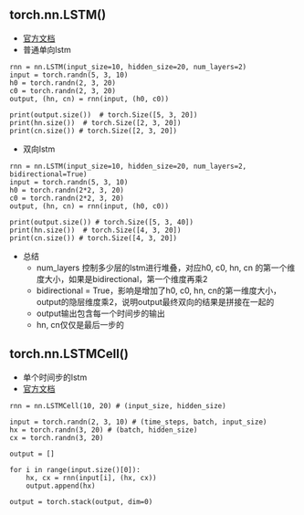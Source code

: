 
## torch.nn.LSTM()
- [官方文档](https://pytorch.org/docs/stable/generated/torch.nn.LSTM.html?highlight=lstm#torch.nn.LSTM)
- 普通单向lstm
```
rnn = nn.LSTM(input_size=10, hidden_size=20, num_layers=2)
input = torch.randn(5, 3, 10)
h0 = torch.randn(2, 3, 20)
c0 = torch.randn(2, 3, 20)
output, (hn, cn) = rnn(input, (h0, c0))

print(output.size())  # torch.Size([5, 3, 20])
print(hn.size())  # torch.Size([2, 3, 20])
print(cn.size()) # torch.Size([2, 3, 20])
```

- 双向lstm
```
rnn = nn.LSTM(input_size=10, hidden_size=20, num_layers=2, bidirectional=True)
input = torch.randn(5, 3, 10)
h0 = torch.randn(2*2, 3, 20)
c0 = torch.randn(2*2, 3, 20)
output, (hn, cn) = rnn(input, (h0, c0))

print(output.size()) # torch.Size([5, 3, 40])
print(hn.size())  # torch.Size([4, 3, 20])
print(cn.size()) # torch.Size([4, 3, 20])
```

- 总结
	- num_layers 控制多少层的lstm进行堆叠，对应h0, c0, hn, cn 的第一个维度大小，如果是bidirectional，第一个维度再乘2
	- bidirectional = True，影响是增加了h0, c0, hn, cn的第一维度大小，output的隐层维度乘2，说明output最终双向的结果是拼接在一起的
	- output输出包含每一个时间步的输出
	- hn, cn仅仅是最后一步的




## torch.nn.LSTMCell()
- 单个时间步的lstm
- [官方文档](https://pytorch.org/docs/stable/generated/torch.nn.LSTMCell.html?highlight=nn%20lstmcell#torch.nn.LSTMCell)

```
rnn = nn.LSTMCell(10, 20) # (input_size, hidden_size)

input = torch.randn(2, 3, 10) # (time_steps, batch, input_size)
hx = torch.randn(3, 20) # (batch, hidden_size)
cx = torch.randn(3, 20)

output = []

for i in range(input.size()[0]):
	hx, cx = rnn(input[i], (hx, cx))
	output.append(hx)
	
output = torch.stack(output, dim=0)
```
